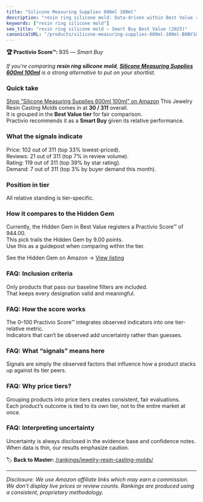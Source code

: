 ```yaml
---
title: "Silicone Measuring Supplies 600ml 100ml"
description: "resin ring silicone mold: Data-driven within Best Value ranking using the Practivio Score™. Positioned by quality, value, demand, findability, momentum."
keywords: ["resin ring silicone mold"]
seo_title: "resin ring silicone mold — Smart Buy Best Value (2025)"
canonicalURL: "/products/silicone-measuring-supplies-600ml-100ml-B0BY1G37NZ/"
---
```


**🏆 Practivio Score™:** 935 — _Smart Buy_


*If you're comparing **resin ring silicone mold**, **[Silicone Measuring Supplies 600ml 100ml](https://www.amazon.com/dp/B0BY1G37NZ?tag=practivio-20)** is a strong alternative to put on your shortlist.*
### Quick take
[Shop “Silicone Measuring Supplies 600ml 100ml” on Amazon](https://www.amazon.com/dp/B0BY1G37NZ?tag=practivio-20)
This Jewelry Resin Casting Molds comes in at **30 / 311** overall.  
It is grouped in the **Best Value tier** for fair comparison.  
Practivio recommends it as a **Smart Buy** given its relative performance.

### What the signals indicate
Price: 102 out of 311 (top 33% lowest-priced).  
Reviews: 21 out of 311 (top 7% in review volume).  
Rating: 119 out of 311 (top 39% by star rating).  
Demand: 7 out of 311 (top 3% by buyer demand this month).

### Position in tier
All relative standing is tier-specific.

### How it compares to the Hidden Gem
Currently, the Hidden Gem in Best Value registers a Practivio Score™ of 944.00.  
This pick trails the Hidden Gem by 9.00 points.  
Use this as a guidepost when comparing within the tier.  

See the Hidden Gem on Amazon → [View listing](https://www.amazon.com/dp/B0871WGZKP?tag=practivio-20)

### FAQ: Inclusion criteria
Only products that pass our baseline filters are included.  
That keeps every designation valid and meaningful.

### FAQ: How the score works
The 0–100 Practivio Score™ integrates observed indicators into one tier-relative metric.  
Indicators that can’t be observed add uncertainty rather than guesses.

### FAQ: What “signals” means here
Signals are simply the observed factors that influence how a product stacks up against its tier peers.

### FAQ: Why price tiers?
Grouping products into price tiers creates consistent, fair evaluations.  
Each product’s outcome is tied to its own tier, not to the entire market at once.

### FAQ: Interpreting uncertainty
Uncertainty is always disclosed in the evidence base and confidence notes.  
When data is thin, our results emphasize caution.


🏷️ **Back to Master:** [/rankings/jewelry-resin-casting-molds/](/rankings/jewelry-resin-casting-molds/)

---
_Disclosure: We use Amazon affiliate links which may earn a commission. We don’t display live prices or review counts. Rankings are produced using a consistent, proprietary methodology._
